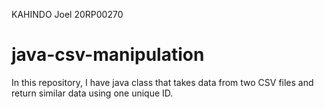 KAHINDO Joel 20RP00270
# java-csv-manipulation
In this repository, I have java class that takes data from two CSV files and return similar data using one unique ID.
